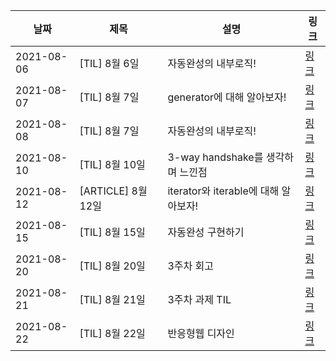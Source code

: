 | 날짜       | 제목               | 설명                                 | 링크                                                                             |
| ---------- | ------------------ | ------------------------------------ | -------------------------------------------------------------------------------- |
| 2021-08-06 | [TIL] 8월 6일      | 자동완성의 내부로직!                 | [링크](https://velog.io/@jinn2u/8월-6일-TIL)                                     |
| 2021-08-07 | [TIL] 8월 7일      | generator에 대해 알아보자!           | [링크](https://velog.io/@jinn2u/제너레이터란)                                    |
| 2021-08-08 | [TIL] 8월 7일      | 자동완성의 내부로직!                 | [링크](https://velog.io/@jinn2u/8월-8일-TIL)                                     |
| 2021-08-10 | [TIL] 8월 10일     | 3-way handshake를 생각하며 느낀점    | [링크](https://velog.io/@jinn2u/8월-10일-TIL)                                    |
| 2021-08-12 | [ARTICLE] 8월 12일 | iterator와 iterable에 대해 알아보자! | [링크](https://velog.io/@jinn2u/iterator와-iterable에-대해-알아보자)             |
| 2021-08-15 | [TIL] 8월 15일     | 자동완성 구현하기                    | [링크](https://velog.io/@jinn2u/react에서-자동완성-구현하기)                     |
| 2021-08-20 | [TIL] 8월 20일     | 3주차 회고                           | [링크](https://velog.io/@jinn2u/프로그래머스-3주차를-마무리하면-작성해보는-회고) |
| 2021-08-21 | [TIL] 8월 21일     | 3주차 과제 TIL                       | [링크](https://velog.io/@jinn2u/08월-21일-TIL)                                   |
| 2021-08-22 | [TIL] 8월 22일     | 반응형웹 디자인                      | [링크](https://velog.io/@jinn2u/antd를-통한-반응형-웹-구현하기)                  |
